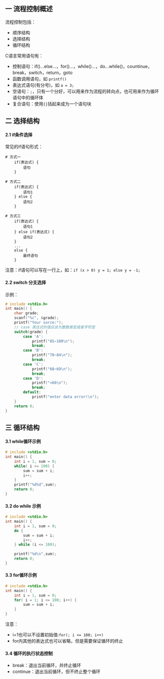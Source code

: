 ## 一 流程控制概述 

流程控制包括：
- 顺序结构
- 选择结构
- 循环结构

C语言常用语句有：
- 控制语句：if()...else...，for()...，while()...，do...while()，countinue，break，switch，return，goto
- 函数调用语句，如 `printf()`
- 表达式语句(有分号)，如 `a = 3;`
- 空语句：`;`，只有一个分好，可以用来作为流程的转向点，也可用来作为循环语句中的循环体
- 复合语句：使用`{}`括起来成为一个语句块

## 二 选择结构

#### 2.1 if条件选择

常见的if语句形式：
```
# 方式一
    if(表达式) { 
        语句 
    }

# 方式二
    if(表达式) {
        语句1 
    } else {
        语句2
    } 

# 方式三
    if(表达式) {
        语句1
    } else if(表达式) {
        语句2
    }
    ...
    else {
        最终语句
    }
```

注意：if语句可以写在一行上，如：`if (x > 0) y = 1; else y = -1;`

#### 2.2 switch 分支选择

示例：
```c
# include <stdio.h>
int main() {
    char grade;
    scanf("%c", &grade);
    printf("Your sorce:");
    // case 表达式的值应该为整数类型或者字符型
    switch(grade) {
        case 'A':
            printf("85~100\n");
            break;
        case 'B':
            printf("70~84\n");
            break;
        case 'C':
            printf("60~69\n");
            break;
        case 'D':
            printf("<60\n");
            break;
        default:
            printf("enter data error!\n");
    }
    return 0;
}
```

## 三 循环结构

#### 3.1 while循环示例
```c
# include <stdio.h>
int main() {
    int i = 1, sum = 0;
    while( i <= 100) {
        sum = sum + i;
        i++;
    }
    printf("%d%d",sum);
    return 0;
}
```

#### 3.2 do while 示例
```c
# include <stdio.h>
int main() {
    int i = 1, sum = 0;
    do {
        sum = sum + i;
        i++;
    } while (i <= 100); 
    
    printf("%d\n",sum);
    return 0;
}
```

#### 3.3 for循环示例
```c
# include <stdio.h>
int main() {
    int i = 1, sum = 0;
    for( i = 1; i <= 100; i++) {
        sum = sum + i;
    }
}
```
注意：
- i=1也可以不设置初始值:`for(; i <= 100; i++)`
- for内其他的表达式也可以省略，但是需要保证循环的终止

#### 3.4 循环的执行状态控制

- break：退出当前循环，并终止循环
- continue：退出当前循环，但不终止整个循环